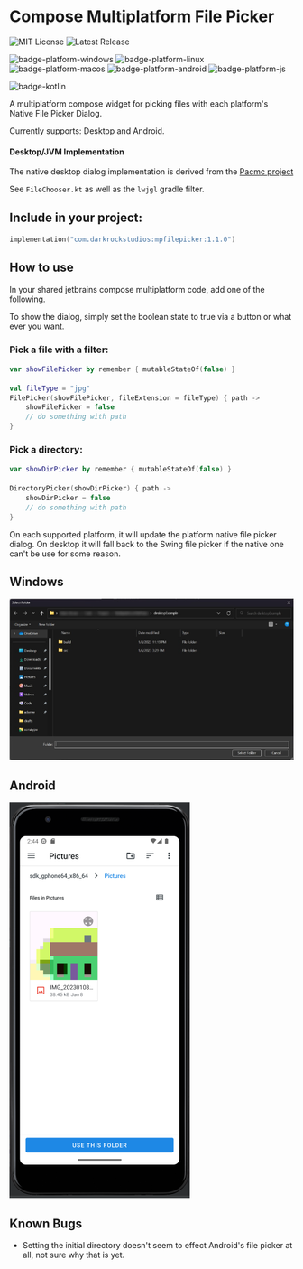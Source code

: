 # Compose Multiplatform File Picker

![MIT License](https://img.shields.io/github/license/Wavesonics/compose-multiplatform-file-picker) ![Latest Release](https://img.shields.io/github/v/release/Wavesonics/compose-multiplatform-file-picker?include_prereleases)

![badge-platform-windows] ![badge-platform-linux] ![badge-platform-macos] ![badge-platform-android] ![badge-platform-js]

![badge-kotlin]

A multiplatform compose widget for picking files with each platform's Native File Picker Dialog.

Currently supports: Desktop and Android.

#### Desktop/JVM Implementation

The native desktop dialog implementation is derived from the [Pacmc project](https://github.com/jakobkmar/pacmc)

See `FileChooser.kt` as well as the `lwjgl` gradle filter.

## Include in your project:

```kts
implementation("com.darkrockstudios:mpfilepicker:1.1.0")
```

## How to use

In your shared jetbrains compose multiplatform code, add one of the following.

To show the dialog, simply set the boolean state to true via a button or what ever you want.

### Pick a file with a filter:

````kotlin
var showFilePicker by remember { mutableStateOf(false) }

val fileType = "jpg"
FilePicker(showFilePicker, fileExtension = fileType) { path ->
    showFilePicker = false
    // do something with path
}
````

### Pick a directory:

````kotlin
var showDirPicker by remember { mutableStateOf(false) }

DirectoryPicker(showDirPicker) { path ->
    showDirPicker = false
    // do something with path
}
````

On each supported platform, it will update the platform native file picker dialog. On desktop it will fall back to the
Swing file picker if the native one can't be use for some reason.

## Windows

![Windows native file picker](screenshot-desktop-windows.jpg "Windows native file picker")

## Android

![Android native file picker](screenshot-android.png "Android native file picker")

## Known Bugs

- Setting the initial directory doesn't seem to effect Android's file picker at all, not sure why that is yet.

[badge-kotlin]: https://img.shields.io/badge/kotlin-1.8.20-blue.svg?logo=kotlin

<!-- PLATFORMS -->

[badge-platform-linux]: http://img.shields.io/badge/platform-linux-2D3F6C.svg?style=flat
[badge-platform-android]: http://img.shields.io/badge/platform-android-6EDB8D.svg?style=flat
[badge-platform-ios]: http://img.shields.io/badge/platform-ios-CDCDCD.svg?style=flat
[badge-platform-windows]: http://img.shields.io/badge/platform-windows-4D76CD.svg?style=flat
[badge-platform-macos]: http://img.shields.io/badge/platform-macos-111111.svg?style=flat
[badge-platform-js]: http://img.shields.io/badge/platform-js-34913c.svg?style=flat
